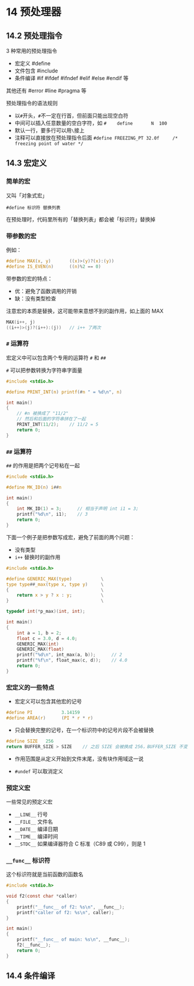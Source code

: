 # 14 预处理器

## 14.2 预处理指令

3 种常用的预处理指令

- 宏定义 #define
- 文件包含 #include
- 条件编译 #if #ifdef #ifndef #elif #else #endif 等

其他还有 #error #line #pragma 等

预处理指令的语法规则

- 以`#`开头，`#`不一定在行首，但前面只能出现空白符
- 中间可以插入任意数量的空白字符，如 `#    define       N  100`
- 默认一行，要多行可以用`\`接上
- 注释可以直接放在预处理指令后面 `#define FREEZING_PT 32.0f     /* freezing point of water */`

## 14.3 宏定义

### 简单的宏

又叫「对象式宏」

`#define 标识符 替换列表`

在预处理时，代码里所有的「替换列表」都会被「标识符」替换掉

### 带参数的宏

例如：

```c
#define MAX(x, y)       ((x)>(y)?(x):(y))
#define IS_EVEN(n)      ((n)%2 == 0)
```

带参数的宏的特点：

- 优：避免了函数调用的开销
- 缺：没有类型检查

注意宏的本质是替换，这可能带来意想不到的副作用，如上面的 MAX

```c
MAX(i++, j)
((i++)>(j)?(i++):(j))   // i++ 了两次
```

### `#` 运算符

宏定义中可以包含两个专用的运算符 `#` 和 `##`

`#` 可以把参数转换为字符串字面量

```c
#include <stdio.h>

#define PRINT_INT(n) printf(#n " = %d\n", n)

int main()
{
    // #n 被换成了 "11/2"
    // 然后和后面的字符串拼在了一起
    PRINT_INT(11/2);    // 11/2 = 5
    return 0;
}
```

### `##` 运算符

`##` 的作用是把两个记号粘在一起

```c
#include <stdio.h>

#define MK_ID(n) i##n

int main()
{
    int MK_ID(1) = 3;      // 相当于声明 int i1 = 3;
    printf("%d\n", i1);    // 3
    return 0;
}
```

下面一个例子是把参数写成宏，避免了前面的两个问题：

- 没有类型
- `i++` 替换时的副作用

```c
#include <stdio.h>

#define GENERIC_MAX(type)           \
type type##_max(type x, type y)     \
{                                   \
    return x > y ? x : y;           \
}                                   \

typedef int(*p_max)(int, int);

int main()
{
    int a = 1, b = 2;
    float c = 3.0, d = 4.0;
    GENERIC_MAX(int)
    GENERIC_MAX(float)
    printf("%d\n", int_max(a, b));      // 2
    printf("%f\n", float_max(c, d));    // 4.0
    return 0;
}
```

### 宏定义的一些特点

- 宏定义可以包含其他宏的记号

```c
#define PI           3.14159
#define AREA(r)      (PI * r * r)
```

- 只会替换完整的记号，在一个标识符中的记号片段不会被替换

```c
#define SIZE   256
return BUFFER_SIZE > SIZE    // 之后 SIZE 会被换成 256，BUFFER_SIZE 不变
```

- 作用范围是从定义开始到文件末尾，没有块作用域这一说

- `#undef` 可以取消定义

### 预定义宏

一些常见的预定义宏

- `__LINE__` 行号
- `__FILE__` 文件名
- `__DATE__` 编译日期
- `__TIME__` 编译时间
- `__STDC__` 如果编译器符合 C 标准（C89 或 C99），则是 1

### `__func__` 标识符

这个标识符就是当前函数的函数名

```c
#include <stdio.h>

void f2(const char *caller)
{
    printf("__func__ of f2: %s\n", __func__);
    printf("caller of f2: %s\n", caller);
}

int main()
{
    printf("__func__ of main: %s\n", __func__);
    f2(__func__);
    return 0;
}
```

## 14.4 条件编译



